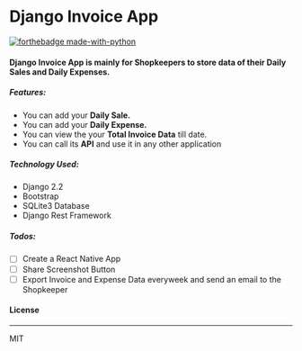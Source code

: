 # Django Invoice App

[![forthebadge made-with-python](http://ForTheBadge.com/images/badges/made-with-python.svg)](https://www.python.org/)

#### Django Invoice App is mainly for Shopkeepers to store data of their Daily Sales and Daily Expenses.

##### Features:
  - You can add your **Daily Sale.**
  - You can add your **Daily Expense.**
  - You can view the your **Total Invoice Data** till date.
  - You can call its **API** and use it in any other application

##### Technology Used:
  - Django 2.2
  - Bootstrap
  - SQLite3 Database
  - Django Rest Framework
 
##### Todos:

- [ ] Create a React Native App
- [ ] Share Screenshot Button
- [ ] Export Invoice and Expense Data everyweek and send an email to the Shopkeeper

#### License
----
MIT